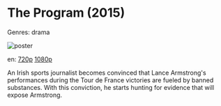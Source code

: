 # The Program (2015)

Genres: drama

![poster](http://image.tmdb.org/t/p/w500/w8sBqGSko8OBsKbK6z7gPvRfp7F.jpg)

en:
  [720p](magnet:?xt=urn:btih:BE01DAB5310BB303457338A12017D842724FAFFD&tr=udp://glotorrents.pw:6969/announce&tr=udp://tracker.opentrackr.org:1337/announce&tr=udp://torrent.gresille.org:80/announce&tr=udp://tracker.openbittorrent.com:80&tr=udp://tracker.coppersurfer.tk:6969&tr=udp://tracker.leechers-paradise.org:6969&tr=udp://p4p.arenabg.ch:1337&tr=udp://tracker.internetwarriors.net:1337)
  [1080p](magnet:?xt=urn:btih:DEF96954AC9D1A7AE4A775FC375AD30658AB5274&tr=udp://glotorrents.pw:6969/announce&tr=udp://tracker.opentrackr.org:1337/announce&tr=udp://torrent.gresille.org:80/announce&tr=udp://tracker.openbittorrent.com:80&tr=udp://tracker.coppersurfer.tk:6969&tr=udp://tracker.leechers-paradise.org:6969&tr=udp://p4p.arenabg.ch:1337&tr=udp://tracker.internetwarriors.net:1337)
  


An Irish sports journalist becomes convinced that Lance Armstrong's performances during the Tour de France victories are fueled by banned substances. With this conviction, he starts hunting for evidence that will expose Armstrong.